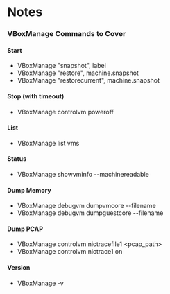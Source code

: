 # Notes

### VBoxManage Commands to Cover

#### Start
 - VBoxManage "snapshot", label  
 - VBoxManage "restore", machine.snapshot  
 - VBoxManage "restorecurrent", machine.snapshot  
 
 #### Stop (with timeout)
  - VBoxManage controlvm <label> poweroff  

 #### List
  - VBoxManage list vms
 
 #### Status
  - VBoxManage showvminfo <label> --machinereadable  
  
 #### Dump Memory
 - VBoxManage debugvm <label> dumpvmcore --filename <path>
 - VBoxManage debugvm <label> dumpguestcore --filename <path>
 
 #### Dump PCAP
  - VBoxManage controlvm <label> nictracefile1 <pcap_path>  
  - VBoxManage controlvm <label> nictrace1 on  
  
#### Version
 - VBoxManage -v